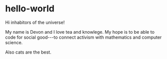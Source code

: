 # hello-world

Hi inhabitors of the universe!

My name is Devon and I love tea and knowlege. My hope is to be able to code for social good---to connect activism with mathematics and computer science. 

Also cats are the best.
